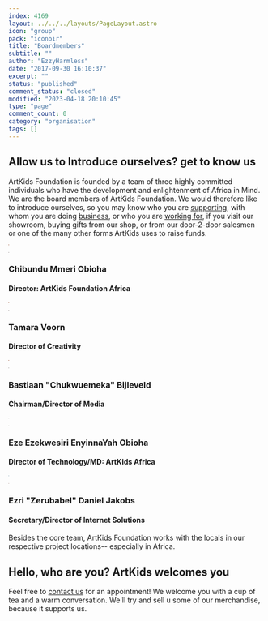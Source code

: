 ```yaml
---
index: 4169
layout: ../../../layouts/PageLayout.astro
icon: "group"
pack: "iconoir"
title: "Boardmembers"
subtitle: ""
author: "EzzyHarmless"
date: "2017-09-30 16:10:37"
excerpt: ""
status: "published"
comment_status: "closed"
modified: "2023-04-18 20:10:45"
type: "page"
comment_count: 0
category: "organisation"
tags: []
---
```


## Allow us to Introduce ourselves? get to know us

ArtKids Foundation is founded by a team of three highly committed individuals who have the development and enlightenment of Africa in Mind. We are the board members of ArtKids Foundation. We would therefore like to introduce ourselves, so you may know who you are [supporting](/donations/), with whom you are doing [business](/contact-us), or who you are [working for](/job-offerings/), if you visit our showroom, buying gifts from our shop, or from our door-2-door salesmen or one of the many other forms ArtKids uses to raise funds.

![](data:image/gif;base64,R0lGODlhAQABAIABAIEtBgAAACwAAAAAAQABAAACAkQBADs=)

![](data:image/gif;base64,R0lGODlhAQABAIABAIF5eQAAACwAAAAAAQABAAACAkQBADs=)

### Chibundu Mmeri Obioha
#### Director: ArtKids Foundation Africa

![](data:image/gif;base64,R0lGODlhAQABAIABAIEtBgAAACwAAAAAAQABAAACAkQBADs=)

![](data:image/gif;base64,R0lGODlhAQABAIABAIF5eQAAACwAAAAAAQABAAACAkQBADs=)

### Tamara Voorn
#### Director of Creativity

![](data:image/gif;base64,R0lGODlhAQABAIABAIEtBgAAACwAAAAAAQABAAACAkQBADs=)

![](data:image/gif;base64,R0lGODlhAQABAIABAIF5eQAAACwAAAAAAQABAAACAkQBADs=)

### Bastiaan "Chukwuemeka" Bijleveld
#### Chairman/Director of Media

[](https://www.facebook.com/Basbijleveld)[](https://nl.linkedin.com/in/basbijleveld)[](https://www.youtube.com/channel/UC6Kzb3a2xKltZCHdYtHsvcQ)

[![](data:image/gif;base64,R0lGODlhAQABAIABAGNcVwAAACwAAAAAAQABAAACAkQBADs=)](https://www.artkidsfoundation.org/app/uploads/2017/12/Biblequotes-Facebook-Shared-Image-Rastered-3.jpg)

![](data:image/gif;base64,R0lGODlhAQABAIABALS6qQAAACwAAAAAAQABAAACAkQBADs=)

### Eze Ezekwesiri EnyinnaYah Obioha
#### Director of Technology/MD: ArtKids Africa

[](https://www.facebook.com/profile.php?id=100015798102483)[](https://www.linkedin.com/pub/engr-obioha-ezekwesiri-ict/2b/ab6/421)[](https://twitter.com/ObiohaEzekwesir)

![](data:image/gif;base64,R0lGODlhAQABAIABAHeaqAAAACwAAAAAAQABAAACAkQBADs=)

![](data:image/gif;base64,R0lGODlhAQABAIABAKmWjQAAACwAAAAAAQABAAACAkQBADs=)

### Ezri "Zerubabel" Daniel Jakobs
#### Secretary/Director of Internet Solutions

[](https://www.facebook.com/ezriharmusial)[](https://nl.linkedin.com/in/ezri-harmusial-b37bb028)[](https://twitter.com/ezriharmusial)

Besides the core team, ArtKids Foundation works with the locals in our respective project locations-- especially in Africa.

## Hello, who are you? ArtKids welcomes you

Feel free to [contact us](/contact-us) for an appointment! We welcome you with a cup of tea and a warm conversation. We'll try and sell u some of our merchandise, because it supports us.